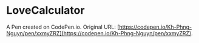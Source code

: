 # LoveCalculator

A Pen created on CodePen.io. Original URL: [https://codepen.io/Kh-Phng-Nguyn/pen/xxmyZRZ](https://codepen.io/Kh-Phng-Nguyn/pen/xxmyZRZ).

